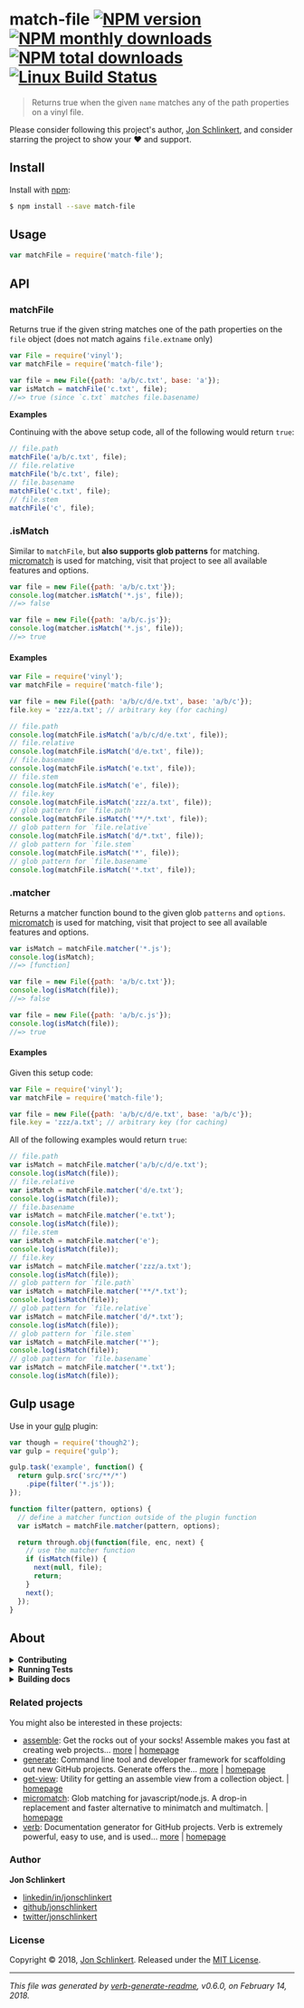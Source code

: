 # match-file [![NPM version](https://img.shields.io/npm/v/match-file.svg?style=flat)](https://www.npmjs.com/package/match-file) [![NPM monthly downloads](https://img.shields.io/npm/dm/match-file.svg?style=flat)](https://npmjs.org/package/match-file) [![NPM total downloads](https://img.shields.io/npm/dt/match-file.svg?style=flat)](https://npmjs.org/package/match-file) [![Linux Build Status](https://img.shields.io/travis/jonschlinkert/match-file.svg?style=flat&label=Travis)](https://travis-ci.org/jonschlinkert/match-file)

> Returns true when the given `name` matches any of the path properties on a vinyl file.

Please consider following this project's author, [Jon Schlinkert](https://github.com/jonschlinkert), and consider starring the project to show your :heart: and support.

## Install

Install with [npm](https://www.npmjs.com/):

```sh
$ npm install --save match-file
```

## Usage

```js
var matchFile = require('match-file');
```

## API

### matchFile

Returns true if the given string matches one of the path properties on the `file` object (does not match agains `file.extname` only)

```js
var File = require('vinyl');
var matchFile = require('match-file');

var file = new File({path: 'a/b/c.txt', base: 'a'});
var isMatch = matchFile('c.txt', file);
//=> true (since `c.txt` matches file.basename)
```

**Examples**

Continuing with the above setup code, all of the following would return `true`:

```js
// file.path
matchFile('a/b/c.txt', file);
// file.relative
matchFile('b/c.txt', file);
// file.basename
matchFile('c.txt', file);
// file.stem
matchFile('c', file);
```

### .isMatch

Similar to `matchFile`, but **also supports glob patterns** for matching. [micromatch](https://github.com/micromatch/micromatch) is used for matching, visit that project to see all available features and options.

```js
var file = new File({path: 'a/b/c.txt'});
console.log(matcher.isMatch('*.js', file));
//=> false

var file = new File({path: 'a/b/c.js'});
console.log(matcher.isMatch('*.js', file));
//=> true
```

#### Examples

```js
var File = require('vinyl');
var matchFile = require('match-file');

var file = new File({path: 'a/b/c/d/e.txt', base: 'a/b/c'});
file.key = 'zzz/a.txt'; // arbitrary key (for caching)
```

```js
// file.path
console.log(matchFile.isMatch('a/b/c/d/e.txt', file));
// file.relative
console.log(matchFile.isMatch('d/e.txt', file));
// file.basename
console.log(matchFile.isMatch('e.txt', file));
// file.stem
console.log(matchFile.isMatch('e', file));
// file.key
console.log(matchFile.isMatch('zzz/a.txt', file));
// glob pattern for `file.path`
console.log(matchFile.isMatch('**/*.txt', file));
// glob pattern for `file.relative`
console.log(matchFile.isMatch('d/*.txt', file));
// glob pattern for `file.stem`
console.log(matchFile.isMatch('*', file));
// glob pattern for `file.basename`
console.log(matchFile.isMatch('*.txt', file));
```

### .matcher

Returns a matcher function bound to the given glob `patterns` and `options`. [micromatch](https://github.com/micromatch/micromatch) is used for matching, visit that project to see all available features and options.

```js
var isMatch = matchFile.matcher('*.js');
console.log(isMatch);
//=> [function]

var file = new File({path: 'a/b/c.txt'});
console.log(isMatch(file));
//=> false

var file = new File({path: 'a/b/c.js'});
console.log(isMatch(file));
//=> true
```

#### Examples

Given this setup code:

```js
var File = require('vinyl');
var matchFile = require('match-file');

var file = new File({path: 'a/b/c/d/e.txt', base: 'a/b/c'});
file.key = 'zzz/a.txt'; // arbitrary key (for caching)
```

All of the following examples would return `true`:

```js
// file.path
var isMatch = matchFile.matcher('a/b/c/d/e.txt');
console.log(isMatch(file));
// file.relative
var isMatch = matchFile.matcher('d/e.txt');
console.log(isMatch(file));
// file.basename
var isMatch = matchFile.matcher('e.txt');
console.log(isMatch(file));
// file.stem
var isMatch = matchFile.matcher('e');
console.log(isMatch(file));
// file.key
var isMatch = matchFile.matcher('zzz/a.txt');
console.log(isMatch(file));
// glob pattern for `file.path`
var isMatch = matchFile.matcher('**/*.txt');
console.log(isMatch(file));
// glob pattern for `file.relative`
var isMatch = matchFile.matcher('d/*.txt');
console.log(isMatch(file));
// glob pattern for `file.stem`
var isMatch = matchFile.matcher('*');
console.log(isMatch(file));
// glob pattern for `file.basename`
var isMatch = matchFile.matcher('*.txt');
console.log(isMatch(file));
```

## Gulp usage

Use in your [gulp](http://gulpjs.com) plugin:

```js
var though = require('though2');
var gulp = require('gulp');

gulp.task('example', function() {
  return gulp.src('src/**/*')
    .pipe(filter('*.js'));
});

function filter(pattern, options) {
  // define a matcher function outside of the plugin function
  var isMatch = matchFile.matcher(pattern, options);

  return through.obj(function(file, enc, next) {
    // use the matcher function
    if (isMatch(file)) {
      next(null, file);
      return;
    }
    next();
  });
}
```

## About

<details>
<summary><strong>Contributing</strong></summary>

Pull requests and stars are always welcome. For bugs and feature requests, [please create an issue](../../issues/new).

</details>

<details>
<summary><strong>Running Tests</strong></summary>

Running and reviewing unit tests is a great way to get familiarized with a library and its API. You can install dependencies and run tests with the following command:

```sh
$ npm install && npm test
```

</details>

<details>
<summary><strong>Building docs</strong></summary>

_(This project's readme.md is generated by [verb](https://github.com/verbose/verb-generate-readme), please don't edit the readme directly. Any changes to the readme must be made in the [.verb.md](.verb.md) readme template.)_

To generate the readme, run the following command:

```sh
$ npm install -g verbose/verb#dev verb-generate-readme && verb
```

</details>

### Related projects

You might also be interested in these projects:

* [assemble](https://www.npmjs.com/package/assemble): Get the rocks out of your socks! Assemble makes you fast at creating web projects… [more](https://github.com/assemble/assemble) | [homepage](https://github.com/assemble/assemble "Get the rocks out of your socks! Assemble makes you fast at creating web projects. Assemble is used by thousands of projects for rapid prototyping, creating themes, scaffolds, boilerplates, e-books, UI components, API documentation, blogs, building websit")
* [generate](https://www.npmjs.com/package/generate): Command line tool and developer framework for scaffolding out new GitHub projects. Generate offers the… [more](https://github.com/generate/generate) | [homepage](https://github.com/generate/generate "Command line tool and developer framework for scaffolding out new GitHub projects. Generate offers the robustness and configurability of Yeoman, the expressiveness and simplicity of Slush, and more powerful flow control and composability than either.")
* [get-view](https://www.npmjs.com/package/get-view): Utility for getting an assemble view from a collection object. | [homepage](https://github.com/jonschlinkert/get-view "Utility for getting an assemble view from a collection object.")
* [micromatch](https://www.npmjs.com/package/micromatch): Glob matching for javascript/node.js. A drop-in replacement and faster alternative to minimatch and multimatch. | [homepage](https://github.com/micromatch/micromatch "Glob matching for javascript/node.js. A drop-in replacement and faster alternative to minimatch and multimatch.")
* [verb](https://www.npmjs.com/package/verb): Documentation generator for GitHub projects. Verb is extremely powerful, easy to use, and is used… [more](https://github.com/verbose/verb) | [homepage](https://github.com/verbose/verb "Documentation generator for GitHub projects. Verb is extremely powerful, easy to use, and is used on hundreds of projects of all sizes to generate everything from API docs to readmes.")

### Author

**Jon Schlinkert**

* [linkedin/in/jonschlinkert](https://linkedin.com/in/jonschlinkert)
* [github/jonschlinkert](https://github.com/jonschlinkert)
* [twitter/jonschlinkert](https://twitter.com/jonschlinkert)

### License

Copyright © 2018, [Jon Schlinkert](https://github.com/jonschlinkert).
Released under the [MIT License](LICENSE).

***

_This file was generated by [verb-generate-readme](https://github.com/verbose/verb-generate-readme), v0.6.0, on February 14, 2018._